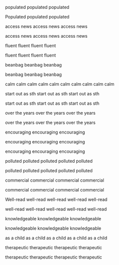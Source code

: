 populated populated populated

Populated populated populated 

access news access news access news

access news access news access news

fluent fluent fluent fluent 

fluent fluent fluent fluent

beanbag beanbag beanbag 

beanbag beanbag beanbag 

calm calm calm calm calm calm calm calm calm calm

start out as sth start out as sth start out as sth 

start out as sth start out as sth start out as sth

over the years over the years over the years

over the years over the years over the years

encouraging encouraging encouraging

encouraging encouraging encouraging

encouraging encouraging encouraging 

polluted polluted polluted polluted polluted

polluted polluted polluted polluted polluted

commercial commercial commercial commercial 

commercial commercial commercial commercial

Well-read well-read well-read well-read well-read

well-read well-read well-read well-read well-read

knowledgeable knowledgeable knowledgeable 

knowledgeable knowledgeable knowledgeable

as a child as a child as a child as a child as a child

therapeutic therapeutic therapeutic therapeutic 

therapeutic therapeutic therapeutic therapeutic 





